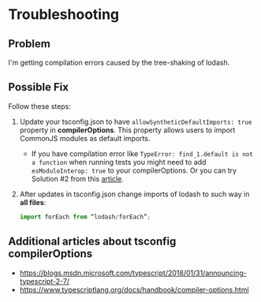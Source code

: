 # Troubleshooting

## Problem

I'm getting compilation errors caused by the tree-shaking of lodash.

## Possible Fix

Follow these steps:

1. Update your tsconfig.json to have `allowSyntheticDefaultImports: true` property in **compilerOptions**. This property allows users to import CommonJS modules as default imports.

   - If you have compilation error like `TypeError: find_1.default is not a function` when running tests you might need to add `esModuleInterop: true` to your compilerOptions. Or you can try Solution #2 from this [article](https://medium.com/martin_hotell/tree-shake-lodash-with-webpack-jest-and-typescript-2734fa13b5cd).

2. After updates in tsconfig.json change imports of lodash to such way in **all files**:

   ```js
   import forEach from “lodash/forEach”;
   ```

## Additional articles about tsconfig compilerOptions

- <https://blogs.msdn.microsoft.com/typescript/2018/01/31/announcing-typescript-2-7/>
- <https://www.typescriptlang.org/docs/handbook/compiler-options.html>
